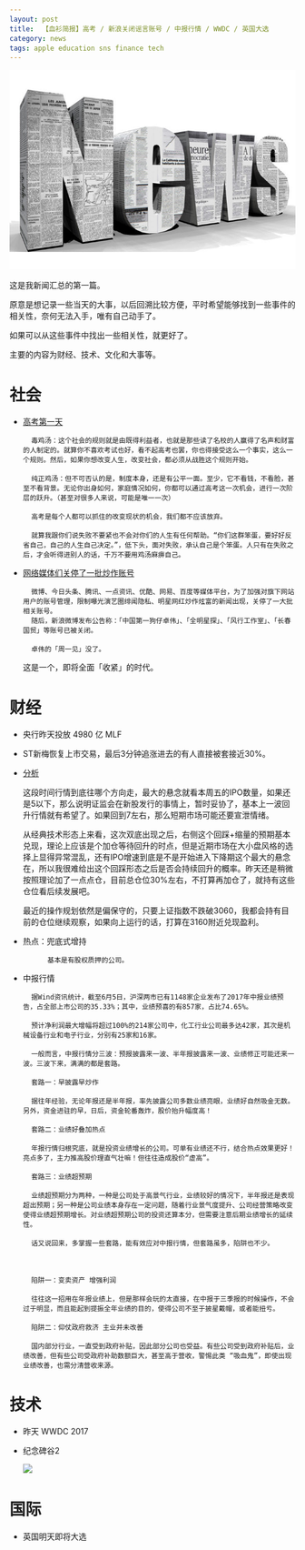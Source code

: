 ```yaml
---
layout: post
title:  【血衫简报】高考 / 新浪关闭谣言账号 / 中报行情 / WWDC / 英国大选
category: news
tags: apple education sns finance tech
---
```


![](/assets/img/news.jpg)

这是我新闻汇总的第一篇。

原意是想记录一些当天的大事，以后回溯比较方便，平时希望能够找到一些事件的相关性，奈何无法入手，唯有自己动手了。

如果可以从这些事件中找出一些相关性，就更好了。

主要的内容为财经、技术、文化和大事等。

# 社会

* [高考第一天](https://zhuanlan.zhihu.com/p/27286229)

        毒鸡汤：这个社会的规则就是由既得利益者，也就是那些读了名校的人赢得了名声和财富的人制定的。就算你不喜欢考试也好，看不起高考也罢，你也得接受这么一个事实，这么一个规则。然后，如果你想改变人生，改变社会，都必须从战胜这个规则开始。
        
        纯正鸡汤：但不可否认的是，制度本身，还是有公平一面。至少，它不看钱，不看脸，甚至不看背景。无论你出身如何，家庭情况如何，你都可以通过高考这一次机会，进行一次阶层的跃升。（甚至对很多人来说，可能是唯一一次）
        
        高考是每个人都可以抓住的改变现状的机会，我们都不应该放弃。
        
        就算我跟你们说失败不要紧也不会对你们的人生有任何帮助。“你们这群笨蛋，要好好反省自己，自己的人生自己决定。”，低下头，面对失败，承认自己是个笨蛋。人只有在失败之后，才会听得进别人的话，千万不要用鸡汤麻痹自己。

* [网络媒体们关停了一批炒作账号](https://zhuanlan.zhihu.com/p/27295594)

        微博、今日头条、腾讯、一点资讯、优酷、网易、百度等媒体平台，为了加强对旗下网站用户的账号管理，限制曝光演艺圈绯闻隐私、明星网红炒作炫富的新闻出现，关停了一大批相关账号。
        随后，新浪微博发布公告称：「中国第一狗仔卓伟」、「全明星探」、「风行工作室」、「长春国贸」等账号已被关闭。
        
        卓伟的「周一见」没了。
        
    这是一个，即将全面「收紧」的时代。

# 财经

* 央行昨天投放 4980 亿 MLF

* ST新梅恢复上市交易，最后3分钟追涨进去的有人直接被套接近30%。

* [分析](https://zhuanlan.zhihu.com/p/27261581)

    这段时间行情到底往哪个方向走，最大的悬念就看本周五的IPO数量，如果还是5以下，那么说明证监会在新股发行的事情上，暂时妥协了，基本上一波回升行情就有希望了。如果回到7左右，那么短期市场可能还要宣泄情绪。

    从经典技术形态上来看，这次双底出现之后，右侧这个回踩+缩量的预期基本兑现，理论上应该是个加仓等待回升的时点，但是近期市场在大小盘风格的选择上显得异常混乱，还有IPO增速到底是不是开始进入下降期这个最大的悬念在，所以我很难给出这个回踩形态之后是否会持续回升的概率。昨天还是稍微按照理论加了一点点仓，目前总仓位30%左右，不打算再加仓了，就持有这些仓位看后续发展吧。

    最近的操作规划依然是偏保守的，只要上证指数不跌破3060，我都会持有目前的仓位继续观察，如果向上运行的话，打算在3160附近兑现盈利。

* 热点：兜底式增持       
        
            基本是有股权质押的公司。

* 中报行情

        据Wind资讯统计，截至6月5日，沪深两市已有1148家企业发布了2017年中报业绩预告，占全部上市公司的35.33%；其中，业绩预喜的有857家，占比74.65%。

        预计净利润最大增幅将超过100%的214家公司中，化工行业公司最多达42家，其次是机械设备行业和电子行业，分别有25家和16家。
        
        一般而言，中报行情分三波：预报披露来一波、半年报披露来一波、业绩修正可能还来一波。三波下来，满满的都是套路。
        
        套路一：早披露早炒作
        
        据往年经验，无论年报还是半年报，率先披露公司多数业绩亮眼，业绩好自然吸金无数。另外，资金进驻的早，日后，资金轮番轰炸，股价抬升幅度高！
        
        套路二：业绩好叠加热点
        
        年报行情归根究底，就是投资业绩增长的公司。可单有业绩还不行，结合热点效果更好！亮点多了，主力推高股价理直气壮嘛！但往往造成股价“虚高”。
        
        套路三：业绩超预期
        
        业绩超预期分为两种，一种是公司处于高景气行业，业绩较好的情况下，半年报还是表现超出预期；另一种是公司业绩本身存在一定问题，随着行业景气度提升、公司经营策略改变使得业绩超预期增长。对业绩超预期公司的投资还算本分，但需要注意后期业绩增长的延续性。
        
        话又说回来，多掌握一些套路，能有效应对中报行情，但套路虽多，陷阱也不少。
        
        
        
        陷阱一：变卖资产 增强利润
        
        往往这一招用在年报业绩上，但是那样会玩的太直接，在中报于三季报的时候操作，不会过于明显，而且能起到提振全年业绩的目的，使得公司不至于披星戴帽，或者能扭亏。
        
        陷阱二：仰仗政府救济 主业并未改善
        
        国内部分行业，一直受到政府补贴，因此部分公司也受益。有些公司受到政府补贴后，业绩改善，但有些公司受政府补助数额巨大，甚至高于营收，警惕此类 “吸血鬼”，即使出现业绩改善，也需分清营收来源。
        
# 技术

* 昨天 WWDC 2017
* 纪念碑谷2

    ![](http://7vigrt.com1.z0.glb.clouddn.com/blog/pic/2017/06/73c7ca2fly1fgbqgpylgdj20ku11211j.jpg?imageView2/2/w/400/h/400/format/jpg/interlace/1/q/75)



# 国际

* 英国明天即将大选

